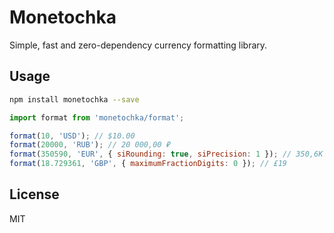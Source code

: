 # Monetochka

Simple, fast and zero-dependency currency formatting library.

## Usage

```bash
npm install monetochka --save
```

```javascript
import format from 'monetochka/format';

format(10, 'USD'); // $10.00
format(20000, 'RUB'); // 20 000,00 ₽
format(350590, 'EUR', { siRounding: true, siPrecision: 1 }); // 350,6K € 
format(18.729361, 'GBP', { maximumFractionDigits: 0 }); // £19
```

## License

MIT
